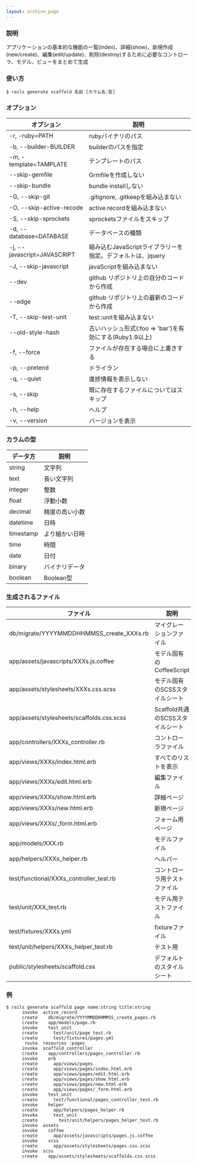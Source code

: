 ```yaml
---
layout: archive_page
---
```

### 説明
アプリケーションの基本的な機能の一覧(index)、詳細(show)、新規作成(new/create)、編集(edit/update)、削除(destroy)するために必要なコントローラ、モデル、ビューをまとめて生成

### 使い方
    $ rails generate scaffold 名前 [カラム名:型]

### オプション

オプション                    | 説明
--------------------------- | ----------------------------------------
-r, -ruby=PATH              | rubyバイナリのパス
-b, --builder-BUILDER       | builderのパスを指定
-m, -template=TAMPLATE      | テンプレートのパス
--skip-gemfile              | Grmfileを作成しない
--skip-bundle               | bundle installしない
-G, --skip-git              | .gitignore, .gitkeepを組み込まない
-O, --skip-active-recode    | active recordを組み込まない
-S, --skip-sprockets        | sprocketsファイルをスキップ
-d, --database=DATABASE     | データベースの種類
-j, --javascript=JAVASCRIPT | 組み込むJavaScriptライブラリーを指定。デフォルトは、jquery
-J, --skip-javascript       | javaScriptを組み込まない
--dev                       | github リポジトリ上の自分のコードから作成
--edge                      | github リポジトリ上の最新のコードから作成
-T, --skip-test-unit        | test::unitを組み込まない
--old-style-hash            | 古いハッシュ形式(:foo => 'bar')を有効にする(Ruby1.9以上)
-f, --force                 | ファイルが存在する場合に上書きする
-p, --pretend               | ドライラン
-q, --quiet                 | 進捗情報を表示しない
-s, --skip                  | 既に存在するファイルについてはスキップ
-h, --help                  | ヘルプ
-v, --version               | バージョンを表示

### カラムの型

データ方      | 説明
--------- | --------
string    | 文字列
text      | 長い文字列
integer   | 整数
float     | 浮動小数
decimal   | 精度の高い小数
datetime  | 日時
timestamp | より細かい日時
time      | 時間
date      | 日付
binary    | バイナリデータ
boolean   | Boolean型

### 生成されるファイル

ファイル                                      | 説明
----------------------------------------- | ----------------------
db/migrate/YYYYMMDDHHMMSS_create_XXXs.rb  | マイグレーションファイル
app/assets/javascripts/XXXs.js.coffee     | モデル固有のCoffeeScript
app/assets/stylesheets/XXXs.css.scss      | モデル固有のSCSSスタイルシート
app/assets/stylesheets/scaffolds.css.scss | Scaffold共通のSCSSスタイルシート
app/controllers/XXXs_controller.rb        | コントローラファイル
app/views/XXXs/index.html.erb             | すべてのリストを表示
app/views/XXXs/edit.html.erb              | 編集ファイル
app/views/XXXs/show.html.erb              | 詳細ページ
app/views/XXXs/new.html.erb               | 新規ページ
app/views/XXXs/_form.html.erb             | フォーム用ページ
app/models/XXX.rb                         | モデルファイル
app/helpers/XXXs_helper.rb                | ヘルパー
test/functional/XXXs_controller_test.rb   | コントローラ用テストファイル
test/unit/XXX_test.rb                     | モデル用テストファイル
test/fixtures/XXXs.yml                    | fixtureファイル
test/unit/helpers/XXXs_helper_test.rb     | テスト用
public/stylesheets/scaffold.css           | デフォルトのスタイルシート

### 例
    $ rails generate scaffold page name:string title:string
          invoke  active_record
          create    db/migrate/YYYYMMDDHHMMSS_create_pages.rb
          create    app/models/page.rb
          invoke    test_unit
          create      test/unit/page_test.rb
          create      test/fixtures/pages.yml
           route  resources :pages
          invoke  scaffold_controller
          create    app/controllers/pages_controller.rb
          invoke    erb
          create      app/views/pages
          create      app/views/pages/index.html.erb
          create      app/views/pages/edit.html.erb
          create      app/views/pages/show.html.erb
          create      app/views/pages/new.html.erb
          create      app/views/pages/_form.html.erb
          invoke    test_unit
          create      test/functional/pages_controller_test.rb
          invoke    helper
          create      app/helpers/pages_helper.rb
          invoke      test_unit
          create        test/unit/helpers/pages_helper_test.rb
          invoke  assets
          invoke    coffee
          create      app/assets/javascripts/pages.js.coffee
          invoke    scss
          create      app/assets/stylesheets/pages.css.scss
          invoke  scss
          create    app/assets/stylesheets/scaffolds.css.scss